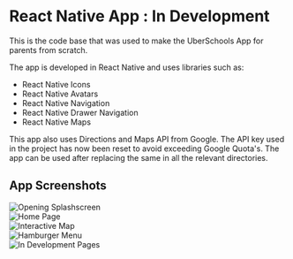 # React Native App : In Development

This is the code base that was used to make the UberSchools App for parents from scratch.

The app is developed in React Native and uses libraries such as:
- React Native Icons
- React Native Avatars
- React Native Navigation
- React Native Drawer Navigation
- React Native Maps

This app also uses Directions and Maps API from Google.
The API key used in the project has now been reset to avoid exceeding Google Quota's.
The app can be used after replacing the same in all the relevant directories.

## App Screenshots

![Opening Splashscreen](./AppScreenshots/OpeningSplashscreen.bmp "Opening Splashscreen")<br>
![Home Page](./AppScreenshots/HomePage.bmp "Home Page")<br>
![Interactive Map](./AppScreenshots/InteractiveMap.bmp "Interactive Map")<br>
![Hamburger Menu](./AppScreenshots/HamburgerMenu.bmp "Hamburger Menu")<br>
![In Development Pages](./AppScreenshots/InDevelopmentPages.bmp "In Development Pages")<br>
